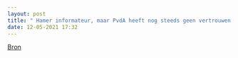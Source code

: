 ```yaml
---
layout: post
title: " Hamer informateur, maar PvdA heeft nog steeds geen vertrouwen in Rutte"
date: 12-05-2021 17:32
---
```


[Bron](https://nos.nl/artikel/2380455-hamer-informateur-maar-pvda-heeft-nog-steeds-geen-vertrouwen-in-rutte)
